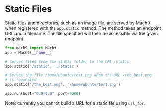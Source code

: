 # Static Files

Static files and directories, such as an image file, are served by Mach9 when
registered with the `app.static` method. The method takes an endpoint URL and a
filename. The file specified will then be accessible via the given endpoint.

```python
from mach9 import Mach9
app = Mach9(__name__)

# Serves files from the static folder to the URL /static
app.static('/static', './static')

# Serves the file /home/ubuntu/test.png when the URL /the_best.png
# is requested
app.static('/the_best.png', '/home/ubuntu/test.png')

app.run(host="0.0.0.0", port=8000)
```

Note: currently you cannot build a URL for a static file using `url_for`. 
